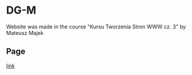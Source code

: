 # DG-M
Website was made in the course "Kursu Tworzenia Stron WWW cz. 3" by Mateusz Majek
## Page
[link](https://jlepiarz.github.io/DG-M/)
